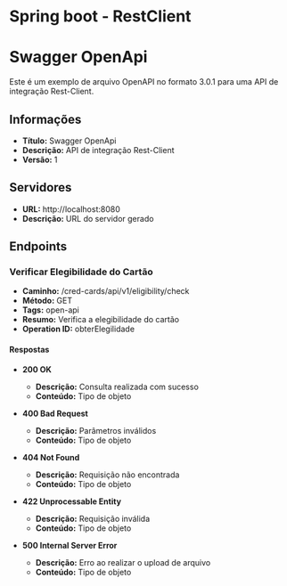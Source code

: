 # Spring boot - RestClient

# Swagger OpenApi

Este é um exemplo de arquivo OpenAPI no formato 3.0.1 para uma API de integração Rest-Client.

## Informações

- **Título:** Swagger OpenApi
- **Descrição:** API de integração Rest-Client
- **Versão:** 1

## Servidores

- **URL:** http://localhost:8080
- **Descrição:** URL do servidor gerado

## Endpoints

### Verificar Elegibilidade do Cartão

- **Caminho:** /cred-cards/api/v1/eligibility/check
- **Método:** GET
- **Tags:** open-api
- **Resumo:** Verifica a elegibilidade do cartão
- **Operation ID:** obterElegilidade

#### Respostas

- **200 OK**
  - **Descrição:** Consulta realizada com sucesso
  - **Conteúdo:** Tipo de objeto

- **400 Bad Request**
  - **Descrição:** Parâmetros inválidos
  - **Conteúdo:** Tipo de objeto

- **404 Not Found**
  - **Descrição:** Requisição não encontrada
  - **Conteúdo:** Tipo de objeto

- **422 Unprocessable Entity**
  - **Descrição:** Requisição inválida
  - **Conteúdo:** Tipo de objeto

- **500 Internal Server Error**
  - **Descrição:** Erro ao realizar o upload de arquivo
  - **Conteúdo:** Tipo de objeto
